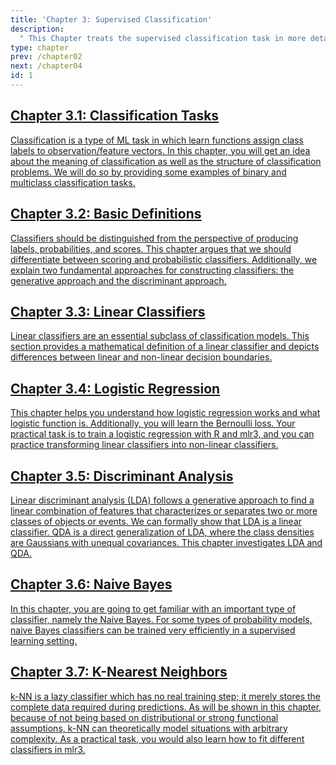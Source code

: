 ```yaml
---
title: 'Chapter 3: Supervised Classification'
description:
  " This Chapter treats the supervised classification task in more detail. We will see examples of binary and multiclass classification and the difference of the discriminative and the generative approach. Especially, we will treat logistic regression, linear and quadratic discriminant analysis, naive bayes and k-NN classification."
type: chapter
prev: /chapter02
next: /chapter04
id: 1
---
```



<section class="index-module-chapter-c72e2d57">
  <h2 class="index-module-chapter-title-5e0ebe7a">
  <a class="link-module-root-46224d00 link-module-hidden-7e2d93b5" href="/chapter03-01-classification-classificationtasks">Chapter 3.1: Classification Tasks</a>

  </h2>
  <p class="index-module-chapter-desc-de526628">
  <a class="link-module-root-46224d00 link-module-hidden-7e2d93b5" href="/chapter03-01-classification-classificationtasks"> Classification is a type of ML task in which learn functions assign class labels to observation/feature vectors. In this chapter, you will get an idea about the meaning of classification as well as the structure of classification problems. We will do so by providing some examples of binary and multiclass classification tasks.</a>
  </p>
</section>





<section class="index-module-chapter-c72e2d57">
  <h2 class="index-module-chapter-title-5e0ebe7a">
  <a class="link-module-root-46224d00 link-module-hidden-7e2d93b5" href="/chapter03-02-classification-basicdefinitions">Chapter 3.2: Basic Definitions</a>

  </h2>
  <p class="index-module-chapter-desc-de526628">
  <a class="link-module-root-46224d00 link-module-hidden-7e2d93b5" href="/chapter03-02-classification-basicdefinitions"> Classifiers should be distinguished from the perspective of producing labels, probabilities, and scores. This chapter argues that we should differentiate between scoring and probabilistic classifiers. Additionally, we explain two fundamental approaches for constructing classifiers: the generative approach and the discriminant approach.</a>
  </p>
</section>





<section class="index-module-chapter-c72e2d57">
  <h2 class="index-module-chapter-title-5e0ebe7a">
  <a class="link-module-root-46224d00 link-module-hidden-7e2d93b5" href="/chapter03-03-classification-linearclassifiers">Chapter 3.3: Linear Classifiers</a>

  </h2>
  <p class="index-module-chapter-desc-de526628">
  <a class="link-module-root-46224d00 link-module-hidden-7e2d93b5" href="/chapter03-03-classification-linearclassifiers"> Linear classifiers are an essential subclass of classification models. This section provides a mathematical definition of a linear classifier and depicts differences between linear and non-linear decision boundaries.</a>
  </p>
</section>





<section class="index-module-chapter-c72e2d57">
  <h2 class="index-module-chapter-title-5e0ebe7a">
  <a class="link-module-root-46224d00 link-module-hidden-7e2d93b5" href="/chapter03-04-classification-logisticregression">Chapter 3.4: Logistic Regression</a>

  </h2>
  <p class="index-module-chapter-desc-de526628">
  <a class="link-module-root-46224d00 link-module-hidden-7e2d93b5" href="/chapter03-04-classification-logisticregression"> This chapter helps you understand how logistic regression works and what logistic function is. Additionally, you will learn the Bernoulli loss. Your practical task is to train a logistic regression with R and mlr3, and you can practice transforming linear classifiers into non-linear classifiers.</a>
  </p>
</section>





<section class="index-module-chapter-c72e2d57">
  <h2 class="index-module-chapter-title-5e0ebe7a">
  <a class="link-module-root-46224d00 link-module-hidden-7e2d93b5" href="/chapter03-05-classification-discriminantanalysis">Chapter 3.5: Discriminant Analysis</a>

  </h2>
  <p class="index-module-chapter-desc-de526628">
  <a class="link-module-root-46224d00 link-module-hidden-7e2d93b5" href="/chapter03-05-classification-discriminantanalysis"> Linear discriminant analysis (LDA) follows a generative approach to find a linear combination of features that characterizes or separates two or more classes of objects or events. We can formally show that LDA is a linear classifier. QDA is a direct generalization of LDA, where the class densities are Gaussians with unequal covariances. This chapter investigates LDA and QDA.</a>
  </p>
</section>





<section class="index-module-chapter-c72e2d57">
  <h2 class="index-module-chapter-title-5e0ebe7a">
  <a class="link-module-root-46224d00 link-module-hidden-7e2d93b5" href="/chapter03-06-classification-naviebayes">Chapter 3.6: Naive Bayes</a>

  </h2>
  <p class="index-module-chapter-desc-de526628">
  <a class="link-module-root-46224d00 link-module-hidden-7e2d93b5" href="/chapter03-06-classification-naviebayes"> In this chapter, you are going to get familiar with an important type of classifier, namely the Naive Bayes. For some types of probability models, naive Bayes classifiers can be trained very efficiently in a supervised learning setting.</a>
  </p>
</section>





<section class="index-module-chapter-c72e2d57">
  <h2 class="index-module-chapter-title-5e0ebe7a">
  <a class="link-module-root-46224d00 link-module-hidden-7e2d93b5" href="/chapter03-07-classification-knn">Chapter 3.7: 	K-Nearest Neighbors</a>

  </h2>
  <p class="index-module-chapter-desc-de526628">
  <a class="link-module-root-46224d00 link-module-hidden-7e2d93b5" href="/chapter03-07-classification-knn"> k-NN is a lazy classifier which has no real training step; it merely stores the complete data required during predictions. As will be shown in this chapter, because of not being based on distributional or strong functional assumptions, k-NN can theoretically model situations with arbitrary complexity. As a practical task, you would also learn how to fit different classifiers in mlr3.</a>
  </p>
</section>




